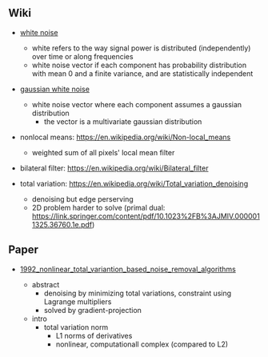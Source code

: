 

## Wiki

+ [white noise](https://en.wikipedia.org/wiki/White_noise)
    + white refers to the way signal power is distributed (independently) over time or along frequencies
    + white noise vector if each component has probability distribution with mean 0 and a finite variance, and are statistically independent
+ [gaussian white noise](https://en.wikipedia.org/wiki/Additive_white_Gaussian_noise)
    + white noise vector where each component assumes a gaussian distribution 
        + the vector is a multivariate gaussian distribution

+ nonlocal means: https://en.wikipedia.org/wiki/Non-local_means
    + weighted sum of all pixels' local mean filter
+ bilateral filter: https://en.wikipedia.org/wiki/Bilateral_filter
+ total variation: https://en.wikipedia.org/wiki/Total_variation_denoising
    + denoising but edge perserving
    + 2D problem harder to solve (primal dual: https://link.springer.com/content/pdf/10.1023%2FB%3AJMIV.0000011325.36760.1e.pdf)

## Paper


+ [1992_nonlinear_total_variantion_based_noise_removal_algorithms](1992_nonlinear_total_variantion_based_noise_removal_algorithms.pdf)
    + abstract
        + denoising by minimizing total variations, constraint using Lagrange multipliers
        + solved by gradient-projection
    + intro 
        + total variation norm
            + L1 norms of derivatives
            + nonlinear, computationall complex (compared to L2)
        + problem formulation 
            + constraint optimization as time dependent nonlinear parabolic pde
                + derive the euler-lagrange equation for the optimization
            + solved with with a time-steping algorithm
    + results   
        + denoise in flat regions AND preserves edge details
    + some follow-ups
        + primal-dual method for minimizing total variation
            + https://www.uni-muenster.de/AMM/num/Vorlesungen/MathemBV_SS16/literature/Chambolle2004.pdf


+ [1998_bilateral_filtering_for_gray_and_color_images](1998_bilateral_filtering_for_gray_and_color_images.pdf)
    + bilateral filtering

+ [2008_nonlocal_image_and_movie_denoising](2008_nonlocal_image_and_movie_denoising.pdf)
    + nonlocal mean filtering

+ [2010_fast_image_recovery_using_variable_splitting_and_constraint_optimization](2010_fast_image_recovery_using_variable_splitting_and_constraint_optimization.pdf)
    + abstract
        + using ADMM for solving unconstrained problem where objective includes
            + L2 data-fidelity term 
            + non-smooth regularizer
        + variable splitting
            + equivalent to constrained optimization, addressed with augmented Lagrangian method
    + problem formulation 
        + synthesis approach (i.e. with _wavelets_)
            +  `x = W\beta` where 
                + `W` are elements of wavelet frame
                + `\beta` are parameter to be estimated
        + analysis approach
            + `x` sampled randomly 
            + based on regularizers that analyzes the image itself rather than representation in wavelet domain
                + i.e total variation regularizer
        + unified view
            + `min_x 1/2 || Ax - y ||_2^2 + \tau \phi(x)`
                + `A = BW`  where `A=B` for analysis approach
            + solvers
                + iterative shrinkage / thresholding (IST)
                    + relies on denoising function `\Psi(y)`
                    + iteration: `x_{k+1} = \Psi ( x_t - 1/\gamma A^T(Ax - y))`
                    + problem: slow
    + proposed algo: split augmented Lagrangian shrinkage algorithm (SALSA)
        + a variant of ADMM

+ [2014_progressive_image_denoising_through_hybrid_graph_laplacian_regularization](2014_progressive_image_denoising_through_hybrid_graph_laplacian_regularization.pdf)
    + abstract
        + laplacian regularized image denoising
        + semisupervised learning
    + intro
        + variational problem
            + minimize _data fidelity term_ and _regularization term_
        + priors
            + _locally smooth_ (nearby pixels more likely to have same/similar intensity values)
            + _non-local self-similarity_ (pixels on same structure likely to have same or similar intensity)
    + graph laplacian regularized regression
        + graph laplacian regularizer
            + `R(f) = \sum_{i,j} (f(x_i) - f(x_j))^2 w_{ij}`
            + `w_ij` is edge weight which reflects affinity between two vertices `x_i` and `x_j` 
                + want to design filters that is edge-preserving (bilateral filtering) 



#### Plug and Play P3 Prior

+ [2013_plug_and_play_priors_for_model_based_reconstruction](2013_plug_and_play_priors_for_model_based_reconstruction.pdf)
+ [2016_algorithm_induced_prior_for_image_restoration](2016_algorithm_induced_prior_for_image_restoration.pdf)
+ [2016_plug_and_play_admm_for_image_restoration_fixed_point_convergence_and_applications](2016_plug_and_play_admm_for_image_restoration_fixed_point_convergence_and_applications.pdf)


+ [2017_regularization_by_denoising](2017_regularization_by_denoising.pdf)
    + intro
        + plug-and-play (P3)
            + use implicit priors for regularizing general inverse problems
            + problems
                + no clear objective function
                + parameter tuning ADMM
        + use of denoising engine for regularization of inverse problems
            + `rho(x) = 1/2 x^T (x - f(x))`
                + is proved to be convex (guaranteed convergence)
            + the goodness
                + explicit objective
                + gradient manageable
                + any inverse problem handled by calling denoising engine iteratively
            + applications
                + single-image superresolution 
                + blurring


## Review 


+ [2010_review_image_denoising_algorithm_with_a_new_one](2010_review_image_denoising_algorithm_with_a_new_one.pdf)
    + 